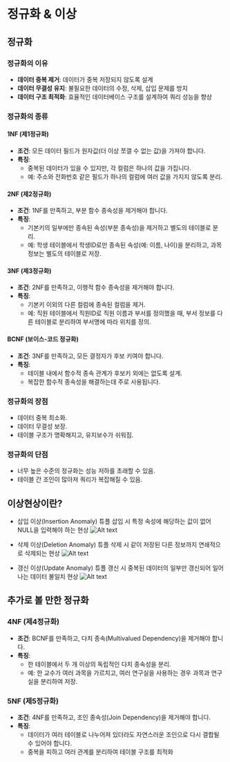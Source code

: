 # 정규화 & 이상

## 정규화

### 정규화의 이유

- **데이터 중복 제거**: 데이터가 중복 저장되지 않도록 설계
- **데이터 무결성 유지**: 불필요한 데이터의 수정, 삭제, 삽입 문제를 방지
- **데이터 구조 최적화**: 효율적인 데이터베이스 구조를 설계하여 쿼리 성능을 향상

### 정규화의 종류

#### 1NF (제1정규화)

- **조건**: 모든 데이터 필드가 원자값(더 이상 쪼갤 수 없는 값)을 가져야 합니다.
- **특징**:
  - 중복된 데이터가 있을 수 있지만, 각 컬럼은 하나의 값을 가집니다.
  - 예: 주소와 전화번호 같은 필드가 하나의 컬럼에 여러 값을 가지지 않도록 분리.

#### 2NF (제2정규화)

- **조건**: 1NF를 만족하고, 부분 함수 종속성을 제거해야 합니다.
- **특징**:
  - 기본키의 일부에만 종속된 속성(부분 종속성)을 제거하고 별도의 테이블로 분리.
  - 예: 학생 테이블에서 학생ID로만 종속된 속성(예: 이름, 나이)을 분리하고, 과목 정보는 별도의 테이블로 저장.

#### 3NF (제3정규화)

- **조건**: 2NF를 만족하고, 이행적 함수 종속성을 제거해야 합니다.
- **특징**:
  - 기본키 이외의 다른 컬럼에 종속된 컬럼을 제거.
  - 예: 직원 테이블에서 직원ID로 직원 이름과 부서를 정의했을 때, 부서 정보를 다른 테이블로 분리하여 부서명에 따라 위치를 정의.

#### BCNF (보이스-코드 정규화)

- **조건**: 3NF를 만족하고, 모든 결정자가 후보 키여야 합니다.
- **특징**:
  - 테이블 내에서 함수적 종속 관계가 후보키 외에는 없도록 설계.
  - 복잡한 함수적 종속성을 해결하는데 주로 사용됩니다.

### 정규화의 장점

- 데이터 중복 최소화.
- 데이터 무결성 보장.
- 테이블 구조가 명확해지고, 유지보수가 쉬워짐.
  
### 정규화의 단점

- 너무 높은 수준의 정규화는 성능 저하를 초래할 수 있음.
- 테이블 간 조인이 많아져 쿼리가 복잡해질 수 있음.

## 이상현상이란?

- 삽입 이상(Insertion Anomaly)
튜플 삽입 시 특정 속성에 해당하는 값이 없어 NULL을 입력해야 하는 현상
![Alt text](https://upload.wikimedia.org/wikipedia/commons/thumb/5/5c/Insertion_anomaly.svg/1920px-Insertion_anomaly.svg.png)

- 삭제 이상(Deletion Anomaly)
튜플 삭제 시 같이 저장된 다른 정보까지 연쇄적으로 삭제되는 현상
![Alt text](https://upload.wikimedia.org/wikipedia/commons/thumb/2/2c/Deletion_anomaly.svg/1920px-Deletion_anomaly.svg.png)

- 갱신 이상(Update Anomaly)
튜플 갱신 시 중복된 데이터의 일부만 갱신되어 일어나는 데이터 불일치 현상
![Alt text](https://upload.wikimedia.org/wikipedia/commons/1/12/Update_anomaly.png)

## 추가로 볼 만한 정규화

### 4NF (제4정규화)

- **조건**: BCNF를 만족하고, 다치 종속(Multivalued Dependency)을 제거해야 합니다.
- **특징**:
  - 한 테이블에서 두 개 이상의 독립적인 다치 종속성을 분리.
  - 예: 한 교수가 여러 과목을 가르치고, 여러 연구실을 사용하는 경우 과목과 연구실을 분리하여 저장.

### 5NF (제5정규화)

- **조건**: 4NF를 만족하고, 조인 종속성(Join Dependency)을 제거해야 합니다.
- **특징**:
  - 데이터가 여러 테이블로 나누어져 있더라도 자연스러운 조인으로 다시 결합될 수 있어야 합니다.
  - 중복을 피하고 여러 관계를 분리하여 테이블 구조를 최적화
